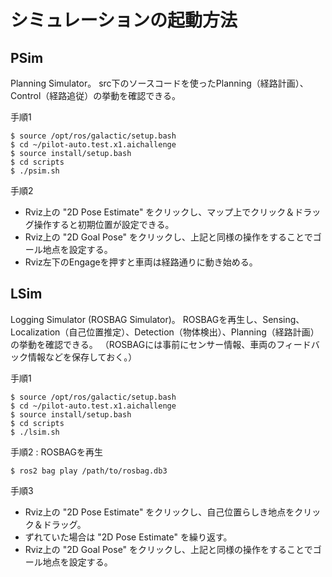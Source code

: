 # シミュレーションの起動方法
## PSim
Planning Simulator。
src下のソースコードを使ったPlanning（経路計画）、Control（経路追従）の挙動を確認できる。

手順1
```
$ source /opt/ros/galactic/setup.bash
$ cd ~/pilot-auto.test.x1.aichallenge
$ source install/setup.bash
$ cd scripts
$ ./psim.sh
```

手順2
- Rviz上の "2D Pose Estimate" をクリックし、マップ上でクリック＆ドラッグ操作すると初期位置が設定できる。
- Rviz上の "2D Goal Pose" をクリックし、上記と同様の操作をすることでゴール地点を設定する。
- Rviz左下のEngageを押すと車両は経路通りに動き始める。



## LSim
Logging Simulator (ROSBAG Simulator)。
ROSBAGを再生し、Sensing、Localization（自己位置推定）、Detection（物体検出）、Planning（経路計画）の挙動を確認できる。
（ROSBAGには事前にセンサー情報、車両のフィードバック情報などを保存しておく。）

手順1
```
$ source /opt/ros/galactic/setup.bash
$ cd ~/pilot-auto.test.x1.aichallenge
$ source install/setup.bash
$ cd scripts
$ ./lsim.sh
```

手順2 : ROSBAGを再生
```
$ ros2 bag play /path/to/rosbag.db3
```

手順3
- Rviz上の "2D Pose Estimate" をクリックし、自己位置らしき地点をクリック＆ドラッグ。
- ずれていた場合は "2D Pose Estimate" を繰り返す。
- Rviz上の "2D Goal Pose" をクリックし、上記と同様の操作をすることでゴール地点を設定する。
